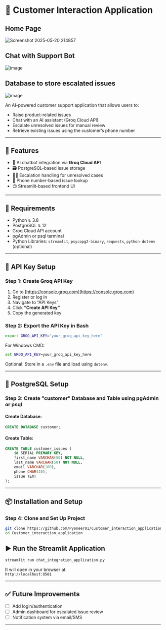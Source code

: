 # 💬 Customer Interaction Application

## Home Page
![Screenshot 2025-05-20 214857](https://github.com/user-attachments/assets/ea22a333-fa49-43c1-b2c2-b7e64a8152ee)



## Chat with Support Bot
![image](https://github.com/user-attachments/assets/d6f654fb-9659-4798-b699-d247611de7d3)



## Database to store escalated issues
![image](https://github.com/user-attachments/assets/94df9226-c1d0-4b55-99f9-981d4cad8064)




An AI-powered customer support application that allows users to:
- Raise product-related issues
- Chat with an AI assistant (Groq Cloud API)
- Escalate unresolved issues for manual review
- Retrieve existing issues using the customer’s phone number

---

## 🚀 Features

- 🤖 AI chatbot integration via **Groq Cloud API**
- 🗃️ PostgreSQL-based issue storage
- 🧑‍💻 Escalation handling for unresolved cases
- 🧾 Phone number-based issue lookup
- 📺 Streamlit-based frontend UI

---

## 🧰 Requirements

- Python ≥ 3.8  
- PostgreSQL ≥ 12  
- Groq Cloud API account  
- pgAdmin or psql terminal  
- Python Libraries: `streamlit`, `psycopg2-binary`, `requests`, `python-dotenv` (optional)

---

## 🔐 API Key Setup

### Step 1: Create Groq API Key  
1. Go to [https://console.groq.com](https://console.groq.com)  
2. Register or log in  
3. Navigate to “API Keys”  
4. Click **“Create API Key”**  
5. Copy the generated key

### Step 2: Export the API Key in Bash  
```bash
export GROQ_API_KEY="your_groq_api_key_here"
```

For Windows CMD:
```cmd
set GROQ_API_KEY=your_groq_api_key_here
```

Optional: Store in a `.env` file and load using `dotenv`.

---

## 🐘 PostgreSQL Setup

### Step 3: Create "customer" Database and Table using pgAdmin or psql  
#### Create Database:
```sql
CREATE DATABASE customer;
```

#### Create Table:
```sql
CREATE TABLE customer_issues (
    id SERIAL PRIMARY KEY,
    first_name VARCHAR(50) NOT NULL,
    last_name VARCHAR(50) NOT NULL,
    email VARCHAR(100),
    phone CHAR(10),
    issue TEXT
);
```

---

## 📦 Installation and Setup

### Step 4: Clone and Set Up Project
```bash
git clone https://github.com/Pyoneer01/Customer_interaction_application.git
cd Customer_interaction_application
```


## ▶️ Run the Streamlit Application
```bash
streamlit run chat_integration_application.py
```

It will open in your browser at:  
`http://localhost:8501`

---

## ✅ Future Improvements

- [ ] Add login/authentication
- [ ] Admin dashboard for escalated issue review
- [ ] Notification system via email/SMS

---
